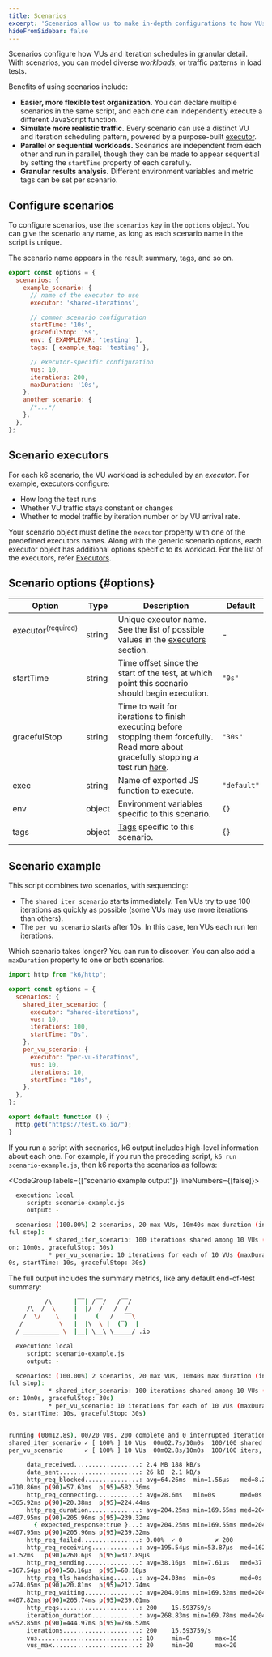 ```yaml
---
title: Scenarios
excerpt: 'Scenarios allow us to make in-depth configurations to how VUs and iterations are scheduled. This makes it possible to model diverse traffic patterns in load tests.'
hideFromSidebar: false
---
```


Scenarios configure how VUs and iteration schedules in granular detail.
With scenarios, you can model diverse _workloads_, or traffic patterns in load tests.

Benefits of using scenarios include:
- **Easier, more flexible test organization.** You can declare multiple scenarios in the same script,
  and each one can independently execute a different JavaScript function.
- **Simulate more realistic traffic.**
  Every scenario can use a distinct VU and iteration scheduling pattern,
  powered by a purpose-built [executor](#scenario-executors).
- **Parallel or sequential workloads.** Scenarios are independent from each other and run in parallel, though they can be made to appear sequential by setting the `startTime` property of each carefully.
- **Granular results analysis.** Different environment variables and metric tags can be set per scenario.

## Configure scenarios

To configure scenarios, use the `scenarios` key in the `options` object.
You can give the scenario any name, as long as each scenario name in the script is unique.

The scenario name appears in the result summary, tags, and so on.

<CodeGroup labels={[]} lineNumbers={[true]}>

```javascript
export const options = {
  scenarios: {
    example_scenario: {
      // name of the executor to use
      executor: 'shared-iterations',

      // common scenario configuration
      startTime: '10s',
      gracefulStop: '5s',
      env: { EXAMPLEVAR: 'testing' },
      tags: { example_tag: 'testing' },

      // executor-specific configuration
      vus: 10,
      iterations: 200,
      maxDuration: '10s',
    },
    another_scenario: {
      /*...*/
    },
  },
};
```

</CodeGroup>

## Scenario executors

For each k6 scenario, the VU workload is scheduled by an _executor_.
For example, executors configure:
- How long the test runs
- Whether VU traffic stays constant or changes
- Whether to model traffic by iteration number or by VU arrival rate.

Your scenario object must define the `executor` property with one of the predefined executors names.
Along with the generic scenario options, each executor object has additional options specific to its workload.
For the list of the executors, refer [Executors](/using-k6/scenarios/executors/).

## Scenario options {#options}

| Option         | Type   | Description                                                                                                                                    | Default     |
| -------------- | ------ | ---------------------------------------------------------------------------------------------------------------------------------------------- | ----------- |
| executor<sup>(required)</sup> ️  | string | Unique executor name. See the list of possible values in the [executors](/using-k6/scenarios/executors/) section.                                                  | -           |
| startTime    | string | Time offset since the start of the test, at which point this scenario should begin execution.                                                  | `"0s"`      |
| gracefulStop | string | Time to wait for iterations to finish executing before stopping them forcefully. Read more about gracefully stopping a test run [here](/using-k6/scenarios/graceful-stop/). | `"30s"`     |
| exec         | string | Name of exported JS function to execute.                                                                                                       | `"default"` |
| env          | object | Environment variables specific to this scenario.                                                                                               | `{}`        |
| tags         | object | [Tags](/using-k6/tags-and-groups) specific to this scenario.                                                                                   | `{}`        |

## Scenario example

This script combines two scenarios, with sequencing:

- The `shared_iter_scenario` starts immediately. Ten VUs try to use 100 iterations as quickly as possible (some VUs may use more iterations than others).
- The `per_vu_scenario` starts after 10s. In this case, ten VUs each run ten iterations.

Which scenario takes longer?
You can run to discover.
You can also add a `maxDuration` property to one or both scenarios.

```javascript
import http from "k6/http";

export const options = {
  scenarios: {
    shared_iter_scenario: {
      executor: "shared-iterations",
      vus: 10,
      iterations: 100,
      startTime: "0s",
    },
    per_vu_scenario: {
      executor: "per-vu-iterations",
      vus: 10,
      iterations: 10,
      startTime: "10s",
    },
  },
};

export default function () {
  http.get("https://test.k6.io/");
}
```

If you run a script with scenarios, k6 output includes high-level information about each one.
For example, if you run the preceding script, `k6 run scenario-example.js`,
then k6 reports the scenarios as follows:

<CodeGroup labels={["scenario example output"]} lineNumbers={[false]}>

```bash
  execution: local
     script: scenario-example.js
     output: -

  scenarios: (100.00%) 2 scenarios, 20 max VUs, 10m40s max duration (incl. grace
ful stop):
           * shared_iter_scenario: 100 iterations shared among 10 VUs (maxDurati
on: 10m0s, gracefulStop: 30s)
           * per_vu_scenario: 10 iterations for each of 10 VUs (maxDuration: 10m
0s, startTime: 10s, gracefulStop: 30s)
```

</CodeGroup>

The full output includes the summary metrics, like any default end-of-test summary:

<Collapsible title="full scenario-example.js output" isOpen="" tag="">

<CodeGroup>

```bash
          /\      |‾‾| /‾‾/   /‾‾/   
     /\  /  \     |  |/  /   /  /    
    /  \/    \    |     (   /   ‾‾\  
   /          \   |  |\  \ |  (‾)  | 
  / __________ \  |__| \__\ \_____/ .io

  execution: local
     script: scenario-example.js
     output: -

  scenarios: (100.00%) 2 scenarios, 20 max VUs, 10m40s max duration (incl. grace
ful stop):
           * shared_iter_scenario: 100 iterations shared among 10 VUs (maxDurati
on: 10m0s, gracefulStop: 30s)
           * per_vu_scenario: 10 iterations for each of 10 VUs (maxDuration: 10m
0s, startTime: 10s, gracefulStop: 30s)


running (00m12.8s), 00/20 VUs, 200 complete and 0 interrupted iterations
shared_iter_scenario ✓ [ 100% ] 10 VUs  00m02.7s/10m0s  100/100 shared iters
per_vu_scenario      ✓ [ 100% ] 10 VUs  00m02.8s/10m0s  100/100 iters, 10 per V

     data_received..................: 2.4 MB 188 kB/s
     data_sent......................: 26 kB  2.1 kB/s
     http_req_blocked...............: avg=64.26ms  min=1.56µs   med=8.28µs   max
=710.86ms p(90)=57.63ms  p(95)=582.36ms
     http_req_connecting............: avg=28.6ms   min=0s       med=0s       max
=365.92ms p(90)=20.38ms  p(95)=224.44ms
     http_req_duration..............: avg=204.25ms min=169.55ms med=204.36ms max
=407.95ms p(90)=205.96ms p(95)=239.32ms
       { expected_response:true }...: avg=204.25ms min=169.55ms med=204.36ms max
=407.95ms p(90)=205.96ms p(95)=239.32ms
     http_req_failed................: 0.00%  ✓ 0         ✗ 200 
     http_req_receiving.............: avg=195.54µs min=53.87µs  med=162.55µs max
=1.52ms   p(90)=260.6µs  p(95)=317.89µs
     http_req_sending...............: avg=38.16µs  min=7.61µs   med=37.99µs  max
=167.54µs p(90)=50.16µs  p(95)=60.18µs 
     http_req_tls_handshaking.......: avg=24.03ms  min=0s       med=0s       max
=274.05ms p(90)=20.81ms  p(95)=212.74ms
     http_req_waiting...............: avg=204.01ms min=169.32ms med=204.11ms max
=407.82ms p(90)=205.74ms p(95)=239.01ms
     http_reqs......................: 200    15.593759/s
     iteration_duration.............: avg=268.83ms min=169.78ms med=204.67ms max
=952.85ms p(90)=444.97ms p(95)=786.52ms
     iterations.....................: 200    15.593759/s
     vus............................: 10     min=0       max=10
     vus_max........................: 20     min=20      max=20
```



</CodeGroup>

</Collapsible>
